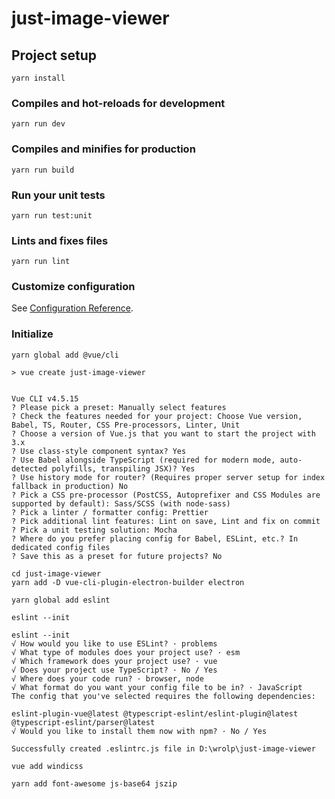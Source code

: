 # just-image-viewer

## Project setup
```
yarn install
```

### Compiles and hot-reloads for development
```
yarn run dev
```

### Compiles and minifies for production
```
yarn run build
```

### Run your unit tests
```
yarn run test:unit
```

### Lints and fixes files
```
yarn run lint
```

### Customize configuration
See [Configuration Reference](https://cli.vuejs.org/config/).

### Initialize
```
yarn global add @vue/cli
```

```
> vue create just-image-viewer


Vue CLI v4.5.15
? Please pick a preset: Manually select features
? Check the features needed for your project: Choose Vue version, Babel, TS, Router, CSS Pre-processors, Linter, Unit
? Choose a version of Vue.js that you want to start the project with 3.x
? Use class-style component syntax? Yes
? Use Babel alongside TypeScript (required for modern mode, auto-detected polyfills, transpiling JSX)? Yes
? Use history mode for router? (Requires proper server setup for index fallback in production) No
? Pick a CSS pre-processor (PostCSS, Autoprefixer and CSS Modules are supported by default): Sass/SCSS (with node-sass)
? Pick a linter / formatter config: Prettier
? Pick additional lint features: Lint on save, Lint and fix on commit
? Pick a unit testing solution: Mocha
? Where do you prefer placing config for Babel, ESLint, etc.? In dedicated config files
? Save this as a preset for future projects? No
```

```
cd just-image-viewer
yarn add -D vue-cli-plugin-electron-builder electron
```

```
yarn global add eslint
```

```
eslint --init
```

```
eslint --init
√ How would you like to use ESLint? · problems
√ What type of modules does your project use? · esm
√ Which framework does your project use? · vue
√ Does your project use TypeScript? · No / Yes
√ Where does your code run? · browser, node
√ What format do you want your config file to be in? · JavaScript
The config that you've selected requires the following dependencies:

eslint-plugin-vue@latest @typescript-eslint/eslint-plugin@latest @typescript-eslint/parser@latest
√ Would you like to install them now with npm? · No / Yes

Successfully created .eslintrc.js file in D:\wrolp\just-image-viewer
```

```
vue add windicss
```

```
yarn add font-awesome js-base64 jszip
```
